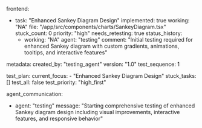 frontend:
  - task: "Enhanced Sankey Diagram Design"
    implemented: true
    working: "NA"
    file: "/app/src/components/charts/SankeyDiagram.tsx"
    stuck_count: 0
    priority: "high"
    needs_retesting: true
    status_history:
      - working: "NA"
        agent: "testing"
        comment: "Initial testing required for enhanced Sankey diagram with custom gradients, animations, tooltips, and interactive features"

metadata:
  created_by: "testing_agent"
  version: "1.0"
  test_sequence: 1

test_plan:
  current_focus:
    - "Enhanced Sankey Diagram Design"
  stuck_tasks: []
  test_all: false
  test_priority: "high_first"

agent_communication:
  - agent: "testing"
    message: "Starting comprehensive testing of enhanced Sankey diagram design including visual improvements, interactive features, and responsive behavior"